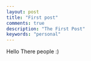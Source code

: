```yaml
---
layout: post
title: "First post"
comments: true
description: "The First Post"
keywords: "personal"
---
```


Hello There people :)
